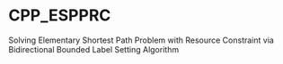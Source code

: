 # CPP_ESPPRC
Solving Elementary Shortest Path Problem with Resource Constraint via Bidirectional Bounded Label Setting Algorithm
